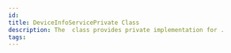 ```yaml
---
id: 
title: DeviceInfoServicePrivate Class
description: The  class provides private implementation for .
tags:
---
```

